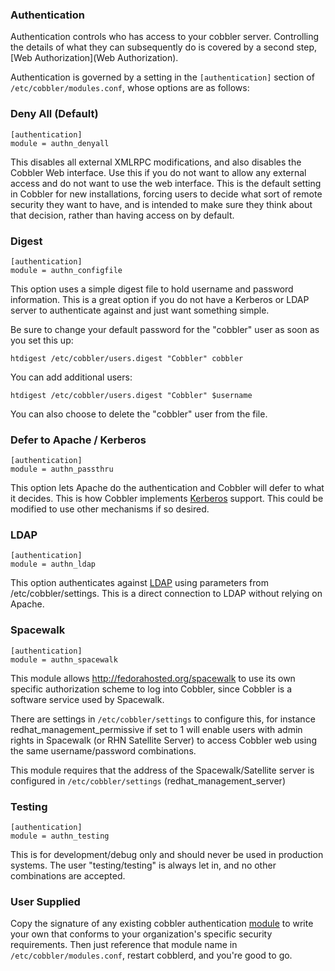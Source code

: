 ### Authentication

Authentication controls who has access to your cobbler server. Controlling the details of what they can subsequently do is covered by a second step, [Web Authorization](Web Authorization).

Authentication is governed by a setting in the `[authentication]` section of `/etc/cobbler/modules.conf`, whose options are as follows:

### Deny All (Default) 

    [authentication]
    module = authn_denyall


This disables all external XMLRPC modifications, and also disables the Cobbler Web interface.   Use this if you do not want to allow any external access and do not want
to use the web interface.  This is the default setting in Cobbler for new installations, forcing users to decide what sort of remote security they want to have, and is intended to make sure they think about that decision, rather than having access on by default.

### Digest

    [authentication]
    module = authn_configfile

This option uses a simple digest file to hold username and password information.  This is a great option if you do not have a Kerberos or LDAP server to authenticate against and just want something simple.

Be sure to change your default password for the "cobbler" user as soon as you set this up:

    htdigest /etc/cobbler/users.digest "Cobbler" cobbler
   
You can add additional users:

    htdigest /etc/cobbler/users.digest "Cobbler" $username

You can also choose to delete the "cobbler" user from the file.

### Defer to Apache / Kerberos

    [authentication]
    module = authn_passthru

This option lets Apache do the authentication and Cobbler will defer to what it decides.  This is how Cobbler implements [Kerberos](Kerberos) support. This could be modified to use other mechanisms if so desired.

### LDAP

    [authentication]
    module = authn_ldap

This option authenticates against [LDAP](LDAP) using parameters from /etc/cobbler/settings. This is a direct connection to LDAP without relying on Apache.

### Spacewalk

    [authentication]
    module = authn_spacewalk

This module allows http://fedorahosted.org/spacewalk to use its own specific authorization scheme to log into Cobbler, since Cobbler is a software service used by Spacewalk.

There are settings in `/etc/cobbler/settings` to configure this, for instance redhat_management_permissive if set to 1 will enable users with admin rights in Spacewalk (or RHN Satellite Server) to access Cobbler web using the same username/password combinations.  

This module requires that the address of the Spacewalk/Satellite server is configured in `/etc/cobbler/settings` (redhat_management_server)

### Testing

    [authentication]
    module = authn_testing

This is for development/debug only and should never be used in production systems.  The user "testing/testing" is always let in, and no other combinations are accepted.

### User Supplied

Copy the signature of any existing cobbler authentication [module](Modules) to write your own that conforms to your organization's specific security requirements.
Then just reference that module name in `/etc/cobbler/modules.conf`, restart cobblerd, and you're good to go.
